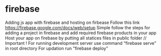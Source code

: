 # firebase
Adding js app with firebase and hosting on firbease
Follow this link https://firebase.google.com/docs/web/setup
Simple follow the steps for adding a project in firebase and add required firebase products in your app
Host your app on firebase by putting all statices files in public folder // Important !
For running development server use command “firebase serve” in root directory
For updation run "firebase deploy"
